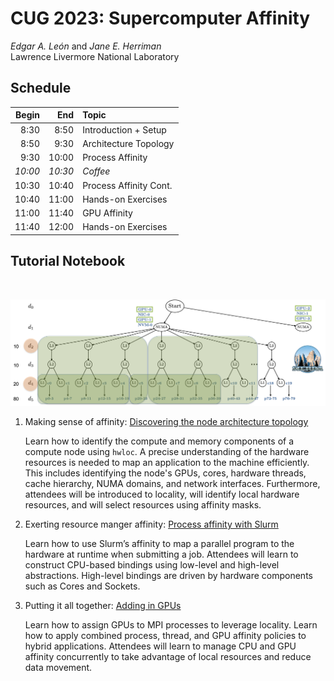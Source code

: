 # CUG 2023: Supercomputer Affinity 

*Edgar A. León* and *Jane E. Herriman*<br>
Lawrence Livermore National Laboratory

## Schedule

<center>

| Begin | End | Topic |
|-:|-:|:-|
| 8:30 | 8:50 | Introduction + Setup |
| 8:50 | 9:30 | Architecture Topology |
| 9:30 | 10:00 | Process Affinity |
| *10:00* | *10:30* | *Coffee* | 
| 10:30 | 10:40 | Process Affinity Cont. |
| 10:40 | 11:00 | Hands-on Exercises |
| 11:00 | 11:40 | GPU Affinity |
|11:40 | 12:00 | Hands-on Exercises |

</center>

## Tutorial Notebook 

<br>
<p align="center">
   <img src="../figures/sierra.png" width="750"/>
</p>


1. Making sense of affinity: [Discovering the node architecture topology](module1.md)

   Learn how to identify the compute and memory components of a
   compute node using `hwloc`. A precise understanding of the hardware
   resources is needed to map an application to the machine
   efficiently. This includes identifying the node's GPUs, cores,
   hardware threads, cache hierarchy, NUMA domains, and network
   interfaces. Furthermore, attendees will be introduced to locality,
   will identify local hardware resources, and will select resources
   using affinity masks.  

2. Exerting resource manger affinity: [Process affinity with Slurm](module2.md)

   Learn how to use Slurm’s affinity to map a parallel program to the
   hardware at runtime when submitting a job. Attendees will learn to
   construct CPU-based bindings using low-level and high-level
   abstractions. High-level bindings are driven by hardware components
   such as Cores and Sockets. 

3. Putting it all together: [Adding in GPUs](module3.md)

   Learn how to assign GPUs to MPI processes to leverage
   locality. Learn how to apply combined process, thread, and GPU
   affinity policies to hybrid applications. Attendees will learn to
   manage CPU and GPU affinity concurrently to take advantage of local
   resources and reduce data movement.



